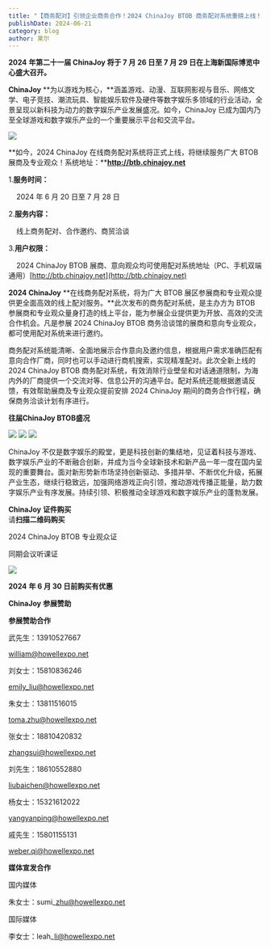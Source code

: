```yaml
---
title: "【商务配对】引领企业商务合作！2024 ChinaJoy BTOB 商务配对系统重磅上线！"
publishDate: 2024-06-21
category: blog
author: 莱尔
---
```


**2024** **年第二十一届 ChinaJoy 将于 7 月 26 日至 7 月 29 日在上海新国际博览中心盛大召开。**

**ChinaJoy** **为以游戏为核心，**涵盖游戏、动漫、互联网影视与音乐、网络文学、电子竞技、潮流玩具、智能娱乐软件及硬件等数字娱乐多领域的行业活动，全景呈现以新科技为动力的数字娱乐产业发展盛况。如今，ChinaJoy 已成为国内乃至全球游戏和数字娱乐产业的一个重要展示平台和交流平台。

![](https://ec-net-1251389766.cos.ap-shanghai.myqcloud.com/wp-content/uploads/2024/06/20240621152155607-scaled.jpg)

**如今，2024 ChinaJoy 在线商务配对系统将正式上线，将继续服务广大 BTOB 展商及专业观众！系统地址：****http://btb.chinajoy.net**

1.**服务时间：**

    2024 年 6 月 20 日至 7 月 28 日

2.**服务内容：**

    线上商务配对、合作邀约、商贸洽谈

3.**用户权限：**

    2024 ChinaJoy BTOB 展商、意向观众均可使用配对系统地址（PC、手机双端通用）[http://btb.chinajoy.net](http://btb.chinajoy.net)

**2024 ChinaJoy** **在线商务配对系统，将为广大 BTOB 展区参展商和专业观众提供更全面高效的线上配对服务。**此次发布的商务配对系统，是主办方为 BTOB 参展商和专业观众量身打造的线上平台，能为参展企业提供更为开放、高效的交流合作机会。凡是参展 2024 ChinaJoy BTOB 商务洽谈馆的展商和意向专业观众，都可使用配对系统来进行邀约。

商务配对系统能清晰、全面地展示合作意向及邀约信息，根据用户需求准确匹配有意向合作厂商，同时也可以手动进行商机搜索，实现精准配对。此次全新上线的2024 ChinaJoy BTOB 商务配对系统，有效消除行业壁垒和对话通道限制，为海内外的厂商提供一个交流对等、信息公开的沟通平台。配对系统还能根据邀请反馈，有效帮助展商及专业观众提前安排 2024 ChinaJoy 期间的商务合作行程，确保商务洽谈计划有序进行。

**往届ChinaJoy BTOB盛况**

![](https://ec-net-1251389766.cos.ap-shanghai.myqcloud.com/wp-content/uploads/2024/06/20240621152206215-1024x682.jpg)
![](https://ec-net-1251389766.cos.ap-shanghai.myqcloud.com/wp-content/uploads/2024/06/20240621152208992-1024x680.jpg)
![](https://ec-net-1251389766.cos.ap-shanghai.myqcloud.com/wp-content/uploads/2024/06/20240621152210369-1024x682.jpg)

ChinaJoy 不仅是数字娱乐的殿堂，更是科技创新的集结地，见证着科技与游戏、数字娱乐产业的不断融合创新，并成为当今全球新技术和新产品一年一度在国内呈现的重要舞台。面对新形势新市场坚持创新驱动、多措并举、不断优化升级，拓展产业生态，继续行稳致远，加强网络游戏正向引领，推动游戏传播正能量，助力数字娱乐产业有序发展。持续引领、积极推动全球游戏和数字娱乐产业的蓬勃发展。

**ChinaJoy** **证件购买**  
请**扫描二维码购买**

2024 ChinaJoy BTOB 专业观众证

同期会议听课证

![](https://ec-net-1251389766.cos.ap-shanghai.myqcloud.com/wp-content/uploads/2024/06/20240621152215892.jpg)

**2024** **年 6 月 30 日前购买有优惠**  
  

**ChinaJoy** **参展赞助**

**参展赞助合作**

武先生：13910527667

[william@howellexpo.net](mailto:william@howellexpo.net)

刘女士：15810836246

[emily\_liu@howellexpo.net](mailto:emily_liu@howellexpo.net)

朱女士：13811516015

[toma.zhu@howellexpo.net](mailto:toma.zhu@howellexpo.net)

张女士：18810420832

[zhangsui@howellexpo.net](mailto:zhangsui@howellexpo.net)

刘先生：18610552880

[liubaichen@howellexpo.net](mailto:liubaichen@howellexpo.net)

杨女士：15321612022

[yangyanping@howellexpo.net](mailto:yangyanping@howellexpo.net)

戚先生：15801155131

[weber.qi@howellexpo.net](mailto:weber.qi@howellexpo.net)

  
**媒体宣发合作**

国内媒体

朱女士：sumi\_zhu@howellexpo.net

国际媒体

李女士：leah\_li@howellexpo.net
